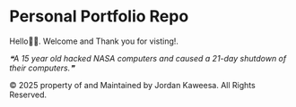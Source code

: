 # Personal Portfolio Repo
Hello🧙🏼. Welcome and Thank you for visting!.

<!--STARTS_HERE_QUOTE_README-->
<i>❝A 15 year old hacked NASA computers and caused a 21-day shutdown of their computers.❞</i>
<!--ENDS_HERE_QUOTE_README-->


© 2025 property of and Maintained by Jordan Kaweesa. All Rights Reserved.

